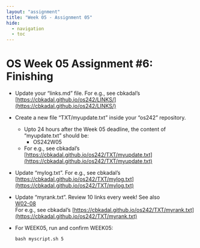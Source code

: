 ```yaml
---
layout: "assignment"
title: "Week 05 - Assignment 05"
hide:
  - navigation
  - toc
---
```


# OS Week 05 Assignment #6: Finishing

* Update your “links.md” file. For e.g., see cbkadal’s  
  [https://cbkadal.github.io/os242/LINKS/](https://cbkadal.github.io/os242/LINKS/)

* Create a new file “TXT/myupdate.txt” inside your “os242” repository.
    - Upto 24 hours after the Week 05 deadline, the content of “myupdate.txt” should be:
        - OS242W05
    - For e.g., see cbkadal’s [https://cbkadal.github.io/os242/TXT/myupdate.txt](https://cbkadal.github.io/os242/TXT/myupdate.txt)

* Update “mylog.txt”. For e.g., see cbkadal’s  
  [https://cbkadal.github.io/os242/TXT/mylog.txt](https://cbkadal.github.io/os242/TXT/mylog.txt)

* Update “myrank.txt”. Review 10 links every week! See also  
  [W02-08](../W02-04)  
  For e.g., see cbkadal’s [https://cbkadal.github.io/os242/TXT/myrank.txt](https://cbkadal.github.io/os242/TXT/myrank.txt)

* For WEEK05, run and confirm WEEK05:

  ```
  bash myscript.sh 5
  ```